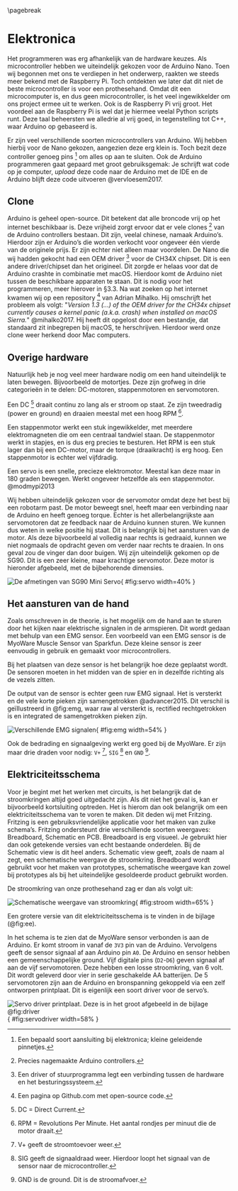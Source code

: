 \pagebreak
# Elektronica
Het programmeren was erg afhankelijk van de hardware keuzes. Als microcontroller hebben we uiteindelijk gekozen voor de Arduino Nano. Toen wij begonnen met ons te verdiepen in het onderwerp, raakten we steeds meer bekend met de Raspberry Pi. Toch ontdekten we later dat dit niet de beste microcontroller is voor een prothesehand. Omdat dit een microcomputer is, en dus geen microcontroller, is het veel ingewikkelder om ons project ermee uit te werken. Ook is de Raspberry Pi vrij groot. Het voordeel aan de Raspberry Pi is wel dat je hiermee veelal Python scripts runt. Deze taal beheersten we alledrie al vrij goed, in tegenstelling tot C++, waar Arduino op gebaseerd is.

Er zijn veel verschillende soorten microcontrollers van Arduino. Wij hebben hierbij voor de Nano gekozen, aangezien deze erg klein is. Toch bezit deze controller genoeg pins [^pins] om alles op aan te sluiten. Ook de Arduino programmeren gaat gepaard met groot gebruiksgemak: Je schrijft wat code op je computer, *upload* deze code naar de Arduino met de IDE en de Arduino blijft deze code uitvoeren @vervloesem2017.

[^pins]: Een bepaald soort aansluiting bij elektronica; kleine geleidende pinnetjes.

## Clone
Arduino is geheel open-source. Dit betekent dat alle broncode vrij op het internet beschikbaar is. Deze vrijheid zorgt ervoor dat er vele clones [^clones] van de Arduino controllers bestaan. Dit zijn, veelal chinese, namaak Arduino’s. Hierdoor zijn er Arduino’s die worden verkocht voor ongeveer één vierde van de originele prijs. Er zijn echter niet alleen maar voordelen. De Nano die wij hadden gekocht had een OEM driver [^driver] voor de CH34X chipset. Dit is een andere driver/chipset dan het origineel. Dit zorgde er helaas voor dat de Arduino crashte in combinatie met macOS. Hierdoor komt de Arduino niet tussen de beschikbare apparaten te staan. Dit is nodig voor het programmeren, meer hierover in §3.3. Na wat zoeken op het internet kwamen wij op een repository [^repo] van Adrian Mihalko. Hij omschrijft het probleem als volgt: "*Version 1.3 (...) of the OEM driver for the CH34x chipset currently causes a kernel panic (a.k.a. crash) when installed on macOS Sierra.*" @mihalko2017. Hij heeft dit opgelost door een bestandje, dat standaard zit inbegrepen bij macOS, te herschrijven. Hierdoor werd onze clone weer herkend door Mac computers.

[^clones]: Precies nagemaakte Arduino controllers.
[^driver]: Een driver of stuurprogramma legt een verbinding tussen de hardware en het besturingssysteem.
[^repo]: Een pagina op Github.com met open-source code.

## Overige hardware
Natuurlijk heb je nog veel meer hardware nodig om een hand uiteindelijk te laten bewegen. Bijvoorbeeld de motortjes. Deze zijn grofweg in drie categorieën in te delen: DC-motoren, stappenmotoren en servomotoren.

Een DC [^DC] draait continu zo lang als er stroom op staat. Ze zijn tweedradig (power en ground) en draaien meestal met een hoog RPM [^RPM].

[^DC]: DC = Direct Current.
[^RPM]: RPM = Revolutions Per Minute. Het aantal rondjes per minuut die de motor draait.

Een stappenmotor werkt een stuk ingewikkelder, met meerdere elektromagneten die om een centraal tandwiel staan. De stappenmotor werkt in stapjes, en is dus erg precies te besturen. Het RPM is een stuk lager dan bij een DC-motor, maar de torque (draaikracht) is erg hoog. Een stappenmotor is echter wel vijfdradig.

Een servo is een snelle, precieze elektromotor. Meestal kan deze maar in 180 graden bewegen. Werkt ongeveer hetzelfde als een stappenmotor. @modmypi2013

Wij hebben uiteindelijk gekozen voor de servomotor omdat deze het best bij een robotarm past. De motor beweegt snel, heeft maar een verbinding naar de Arduino en heeft genoeg torque. Echter is het allerbelangrijkste aan servomotoren dat ze feedback naar de Arduino kunnen sturen. We kunnen dus weten in welke positie hij staat. Dit is belangrijk bij het aansturen van de motor. Als deze bijvoorbeeld al volledig naar rechts is gedraaid, kunnen we niet nogmaals de opdracht geven om verder naar rechts te draaien. In ons geval zou de vinger dan door buigen. Wij zijn uiteindelijk gekomen op de SG90. Dit is een zeer kleine, maar krachtige servomotor. Deze motor is hieronder afgebeeld, met de bijbehorende dimensies.

![De afmetingen van SG90 Mini Servo](img/image_21.png){ #fig:servo width=40% }

## Het aansturen van de hand
Zoals omschreven in de theorie, is het mogelijk om de hand aan te sturen door het kijken naar elektrische signalen in de armspieren. Dit wordt gedaan met behulp van een EMG sensor. Een voorbeeld van een EMG sensor is de MyoWare Muscle Sensor van Sparkfun. Deze kleine sensor is zeer eenvoudig in gebruik en gemaakt voor microcontrollers.

Bij het plaatsen van deze sensor is het belangrijk hoe deze geplaatst wordt. De sensoren moeten in het midden van de spier en in dezelfde richting als de vezels zitten.

De output van de sensor is echter geen ruw EMG signaal. Het is versterkt en de vele korte pieken zijn samengetrokken @advancer2015. Dit verschil is ge&#239;llustreerd in @fig:emg, waar raw al versterkt is, rectified rechtgetrokken is en integrated de samengetrokken pieken zijn.

![Verschillende EMG signalen](img/image_22.png){ #fig:emg width=54% }

Ook de bedrading en signaalgeving werkt erg goed bij de MyoWare. Er zijn maar drie draden voor nodig: `V+` [^v+], `SIG` [^sig] en `GND` [^gnd].

[^v+]: V+ geeft de stroomtoevoer weer.
[^sig]: SIG geeft de signaaldraad weer. Hierdoor loopt het signaal van de sensor naar de microcontroller.
[^gnd]: GND is de ground. Dit is de stroomafvoer.

## Elektriciteitsschema
Voor je begint met het werken met circuits, is het belangrijk dat de stroomkringen altijd goed uitgedacht zijn. Als dit niet het geval is, kan er bijvoorbeeld kortsluiting optreden. Het is hierom dan ook belangrijk om een elektriciteitsschema van te voren te maken. Dit deden wij met Fritzing. Fritzing is een gebruiksvriendelijke applicatie voor het maken van zulke schema’s. Fritzing ondersteunt drie verschillende soorten weergaves: Breadboard, Schematic en PCB. Breadboard is erg visueel. Je gebruikt hier dan ook getekende versies van echt bestaande onderdelen. Bij de Schematic view is dit heel anders. Schematic view geeft, zoals de naam al zegt, een schematische weergave de stroomkring. Breadboard wordt gebruikt voor het maken van prototypes, schematische weergave kan zowel bij prototypes als bij het uiteindelijke gesoldeerde product gebruikt worden.

De stroomkring van onze prothesehand zag er dan als volgt uit:

![Schematische weergave van stroomkring](img/image_23.png){ #fig:stroom width=65% }

Een grotere versie van dit elektriciteitsschema is te vinden in de bijlage (@fig:ee).

In het schema is te zien dat de MyoWare sensor verbonden is aan de Arduino. Er komt stroom in vanaf de `3V3` pin van de Arduino. Vervolgens geeft de sensor signaal af aan Arduino pin `A0`. De Arduino en sensor hebben een gemeenschappelijke ground. Vijf digitale pins (`D2`-`D6`) geven signaal af aan de vijf servomotoren. Deze hebben een losse stroomkring, van 6 volt. Dit wordt geleverd door vier in serie geschakelde AA batterijen. De 5 servomotoren zijn aan de Arduino en bronspanning gekoppeld via een zelf ontworpen printplaat. Dit is eigenlijk een soort driver voor de servo’s.

![Servo driver printplaat. Deze is in het groot afgebeeld in de bijlage @fig:driver](img/image_24_rot.png){ #fig:servodriver width=58% }
